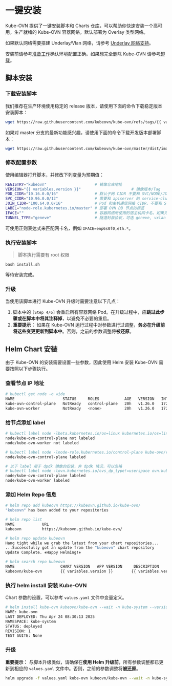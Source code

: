 # 一键安装

Kube-OVN 提供了一键安装脚本和 Charts 仓库，可以帮助你快速安装一个高可用，生产就绪的 Kube-OVN 容器网络，默认部署为 Overlay 类型网络。

如果默认网络需要搭建 Underlay/Vlan 网络，请参考 [Underlay 网络支持](./underlay.md)。

安装前请参考[准备工作](./prepare.md)确认环境配置正确。如果想完全删除 Kube-OVN 请参考[卸载](./uninstall.md)。

## 脚本安装

### 下载安装脚本

我们推荐在生产环境使用稳定的 release 版本，请使用下面的命令下载稳定版本安装脚本：

```bash
wget https://raw.githubusercontent.com/kubeovn/kube-ovn/refs/tags/{{ variables.version }}/dist/images/install.sh
```

如果对 master 分支的最新功能感兴趣，请使用下面的命令下载开发版本部署脚本：

```bash
wget https://raw.githubusercontent.com/kubeovn/kube-ovn/master/dist/images/install.sh
```

### 修改配置参数

使用编辑器打开脚本，并修改下列变量为预期值：

```bash
REGISTRY="kubeovn"                     # 镜像仓库地址
VERSION="{{ variables.version }}"                      # 镜像版本/Tag
POD_CIDR="10.16.0.0/16"                # 默认子网 CIDR 不要和 SVC/NODE/JOIN CIDR 重叠
SVC_CIDR="10.96.0.0/12"                # 需要和 apiserver 的 service-cluster-ip-range 保持一致
JOIN_CIDR="100.64.0.0/16"              # Pod 和主机通信网络 CIDR，不要和 SVC/NODE/POD CIDR 重叠
LABEL="node-role.kubernetes.io/master" # 部署 OVN DB 节点的标签
IFACE=""                               # 容器网络所使用的宿主机网卡名，如果为空则使用 Kubernetes 中的 Node IP 所在网卡
TUNNEL_TYPE="geneve"                   # 隧道封装协议，可选 geneve, vxlan 或 stt，stt 需要单独编译 ovs 内核模块
```

可使用正则表达式来匹配网卡名，例如 `IFACE=enp6s0f0,eth.*`。

### 执行安装脚本

> 脚本执行需要有 root 权限

`bash install.sh`

等待安装完成。

### 升级

当使用该脚本进行 Kube-OVN 升级时需要注意以下几点：

1. 脚本中的 `[Step 4/6]` 会重启所有容器网络 Pod。在升级过程中，应**跳过此步骤或在脚本中将其注释掉**，以避免不必要的重启。
2. **重要提示：** 如果在 Kube-OVN 运行过程中对参数进行过调整，**务必在升级前将这些变更更新到脚本中**。否则，之前的参数调整将**被还原**。

## Helm Chart 安装

由于 Kube-OVN 的安装需要设置一些参数，因此使用 Helm 安装 Kube-OVN 需要按照以下步骤执行。

### 查看节点 IP 地址

```bash
# kubectl get node -o wide
NAME                     STATUS     ROLES           AGE   VERSION   INTERNAL-IP   EXTERNAL-IP   OS-IMAGE             KERNEL-VERSION      CONTAINER-RUNTIME
kube-ovn-control-plane   NotReady   control-plane   20h   v1.26.0   172.18.0.3    <none>        Ubuntu 22.04.1 LTS   5.10.104-linuxkit   containerd://1.6.9
kube-ovn-worker          NotReady   <none>          20h   v1.26.0   172.18.0.2    <none>        Ubuntu 22.04.1 LTS   5.10.104-linuxkit   containerd://1.6.9
```

### 给节点添加 label

```bash
# kubectl label node -lbeta.kubernetes.io/os=linux kubernetes.io/os=linux --overwrite
node/kube-ovn-control-plane not labeled
node/kube-ovn-worker not labeled

# kubectl label node -lnode-role.kubernetes.io/control-plane kube-ovn/role=master --overwrite
node/kube-ovn-control-plane labeled

# 以下 label 用于 dpdk 镜像的安装，非 dpdk 情况，可以忽略
# kubectl label node -lovn.kubernetes.io/ovs_dp_type!=userspace ovn.kubernetes.io/ovs_dp_type=kernel --overwrite
node/kube-ovn-control-plane labeled
node/kube-ovn-worker labeled
```

### 添加 Helm Repo 信息

```bash
# helm repo add kubeovn https://kubeovn.github.io/kube-ovn/
"kubeovn" has been added to your repositories

# helm repo list
NAME            URL
kubeovn         https://kubeovn.github.io/kube-ovn/

# helm repo update kubeovn
Hang tight while we grab the latest from your chart repositories...
...Successfully got an update from the "kubeovn" chart repository
Update Complete. ⎈Happy Helming!⎈

# helm search repo kubeovn
NAME                    CHART VERSION   APP VERSION     DESCRIPTION
kubeovn/kube-ovn        {{ variables.version }}        {{ variables.version }}         Helm chart for Kube-OVN
```

### 执行 helm install 安装 Kube-OVN

Chart 参数的设置，可以参考 `values.yaml` 文件中变量定义。

```bash
# helm install kube-ovn kubeovn/kube-ovn --wait -n kube-system --version {{ variables.version }}
NAME: kube-ovn
LAST DEPLOYED: Thu Apr 24 08:30:13 2025
NAMESPACE: kube-system
STATUS: deployed
REVISION: 1
TEST SUITE: None
```

### 升级

**重要提示：** 与脚本升级类似，请确保在**使用 Helm 升级前**，所有参数调整都已更新到相应的 `values.yaml` 文件中。否则，之前的参数调整将**被还原**。

```bash
helm upgrade -f values.yaml kube-ovn kubeovn/kube-ovn --wait -n kube-system --version {{ variables.version }}
```
